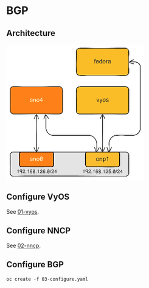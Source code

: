 # BGP
## Architecture
![Architecture](./.architecture.png?raw=true)
## Configure VyOS
See [01-vyos](./01-vyos).

## Configure NNCP
See [02-nncp](./02-nmstate).

## Configure BGP
```
oc create -f 03-configure.yaml
```
